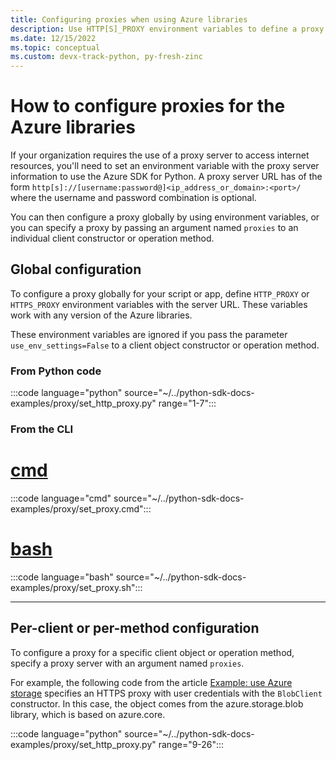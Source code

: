 ```yaml
---
title: Configuring proxies when using Azure libraries
description: Use HTTP[S]_PROXY environment variables to define a proxy for an entire script or app, or use optional named arguments for client constructors or operation methods.
ms.date: 12/15/2022
ms.topic: conceptual
ms.custom: devx-track-python, py-fresh-zinc
---
```


# How to configure proxies for the Azure libraries

If your organization requires the use of a proxy server to access internet resources, you'll need to set an environment variable with the proxy server information to use the Azure SDK for Python. A proxy server URL has of the form `http[s]://[username:password@]<ip_address_or_domain>:<port>/` where the username and password combination is optional.

You can then configure a proxy globally by using environment variables, or you can specify a proxy by passing an argument named `proxies` to an individual client constructor or operation method.

## Global configuration

To configure a proxy globally for your script or app, define `HTTP_PROXY` or `HTTPS_PROXY` environment variables with the server URL. These variables work with any version of the Azure libraries.

These environment variables are ignored if you pass the parameter `use_env_settings=False` to a client object constructor or operation method.

### From Python code

:::code language="python" source="~/../python-sdk-docs-examples/proxy/set_http_proxy.py" range="1-7":::

### From the CLI

# [cmd](#tab/cmd)

:::code language="cmd" source="~/../python-sdk-docs-examples/proxy/set_proxy.cmd":::

# [bash](#tab/bash)

:::code language="bash" source="~/../python-sdk-docs-examples/proxy/set_proxy.sh":::

---

## Per-client or per-method configuration

To configure a proxy for a specific client object or operation method, specify a proxy server with an argument named `proxies`.

For example, the following code from the article [Example: use Azure storage](./examples/azure-sdk-example-storage.md) specifies an HTTPS proxy with user credentials with the `BlobClient` constructor. In this case, the object comes from the azure.storage.blob library, which is based on azure.core.

:::code language="python" source="~/../python-sdk-docs-examples/proxy/set_http_proxy.py" range="9-26":::
